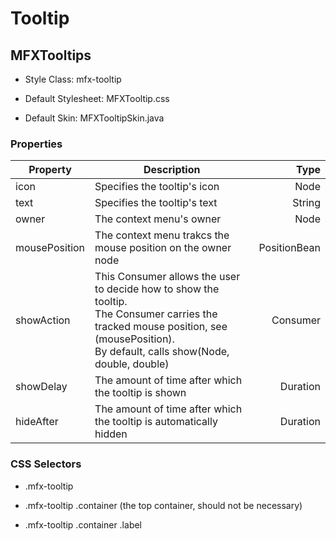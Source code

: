 # Tooltip

## MFXTooltips

- Style Class: mfx-tooltip

- Default Stylesheet: MFXTooltip.css

- Default Skin: MFXTooltipSkin.java

### Properties

| Property      | Description                                                                                                                                                                                 | Type         |
| ------------- | ------------------------------------------------------------------------------------------------------------------------------------------------------------------------------------------- | ------------:|
| icon          | Specifies the tooltip's icon                                                                                                                                                                | Node         |
| text          | Specifies the tooltip's text                                                                                                                                                                | String       |
| owner         | The context menu's owner                                                                                                                                                                    | Node         |
| mousePosition | The context menu trakcs the mouse position on the owner node                                                                                                                                | PositionBean |
| showAction    | This Consumer allows the user to decide how to show the tooltip.<br/>The Consumer carries the tracked mouse position, see (mousePosition).<br/>By default, calls show(Node, double, double) | Consumer     |
| showDelay     | The amount of time after which the tooltip is shown                                                                                                                                         | Duration     |
| hideAfter     | The amount of time after which the tooltip is automatically hidden                                                                                                                          | Duration     |

### CSS Selectors

- .mfx-tooltip

- .mfx-tooltip .container (the top container, should not be necessary)

- .mfx-tooltip .container .label
